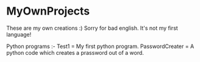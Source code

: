 # MyOwnProjects
These are my own creations :)
Sorry for bad english. It's not my first language!

Python programs :-
Test1 = My first python program.
PasswordCreater = A python code which creates a prassword out of a word.
